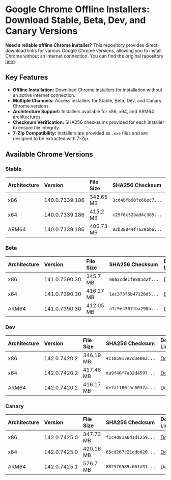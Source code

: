 # Google Chrome Offline Installers: Download Stable, Beta, Dev, and Canary Versions

**Need a reliable offline Chrome installer?** This repository provides direct download links for various Google Chrome versions, allowing you to install Chrome without an internet connection.  You can find the original repository [here](https://github.com/Bush2021/chrome_installer).

## Key Features

*   **Offline Installation:** Download Chrome installers for installation without an active internet connection.
*   **Multiple Channels:** Access installers for Stable, Beta, Dev, and Canary Chrome versions.
*   **Architecture Support:** Installers available for x86, x64, and ARM64 architectures.
*   **Checksum Verification:** SHA256 checksums provided for each installer to ensure file integrity.
*   **7-Zip Compatibility:** Installers are provided as `.exe` files and are designed to be extracted with 7-Zip.

## Available Chrome Versions

### Stable

| Architecture | Version | File Size | SHA256 Checksum | Download Link                                                                                                             |
| :----------- | :------ | :-------- | :-------------- | :---------------------------------------------------------------------------------------------------------------------- |
| x86          | 140.0.7339.186 | 342.65 MB | `3cd48fb90fe60ec7...` | [Download](https://dl.google.com/release2/chrome/acba5jroii57hcxkaoob7ihfw6za_140.0.7339.186/140.0.7339.186_chrome_installer_uncompressed.exe) |
| x64          | 140.0.7339.186 | 415.2 MB  | `c29f6c52bad4c385...` | [Download](https://dl.google.com/release2/chrome/ace5n5burktbjc42egridew7sbhq_140.0.7339.186/140.0.7339.186_chrome_installer_uncompressed.exe) |
| ARM64        | 140.0.7339.186 | 406.73 MB | `82b38044f7620bb6...` | [Download](https://dl.google.com/release2/chrome/bgwxdubom6whovrxdupydc22w4_140.0.7339.186/140.0.7339.186_chrome_installer_uncompressed.exe) |

### Beta

| Architecture | Version      | File Size | SHA256 Checksum | Download Link                                                                                                             |
| :----------- | :----------- | :-------- | :-------------- | :---------------------------------------------------------------------------------------------------------------------- |
| x86          | 141.0.7390.30 | 345.7 MB  | `90a2cde1fe885d2f...` | [Download](https://dl.google.com/release2/chrome/l5w4vusmac4taozc3eqc37uejq_141.0.7390.30/141.0.7390.30_chrome_installer_uncompressed.exe) |
| x64          | 141.0.7390.30 | 416.27 MB | `1ac373f6b47128d5...` | [Download](https://dl.google.com/release2/chrome/ade3kqv3rix2qas7serp4ckjbdla_141.0.7390.30/141.0.7390.30_chrome_installer_uncompressed.exe) |
| ARM64        | 141.0.7390.30 | 412.05 MB | `a7c9e4307fba290b...` | [Download](https://dl.google.com/release2/chrome/adim3zb5vedroee7bwsgpfa3juka_141.0.7390.30/141.0.7390.30_chrome_installer_uncompressed.exe) |

### Dev

| Architecture | Version      | File Size | SHA256 Checksum | Download Link                                                                                                             |
| :----------- | :----------- | :-------- | :-------------- | :---------------------------------------------------------------------------------------------------------------------- |
| x86          | 142.0.7420.2 | 346.19 MB | `4c185917e7d3e8e2...` | [Download](https://dl.google.com/release2/chrome/pps55wnfrlkhzy2rbktszypsf4_142.0.7420.2/142.0.7420.2_chrome_installer_uncompressed.exe) |
| x64          | 142.0.7420.2 | 417.46 MB | `da9f46f7a32d4597...` | [Download](https://dl.google.com/release2/chrome/gbdcktvelel3b2rkugryp7zdly_142.0.7420.2/142.0.7420.2_chrome_installer_uncompressed.exe) |
| ARM64        | 142.0.7420.2 | 416.17 MB | `de7a1180f5c6037a...` | [Download](https://dl.google.com/release2/chrome/ad4oaqvp6roducszkj2b6f5la5hq_142.0.7420.2/142.0.7420.2_chrome_installer_uncompressed.exe) |

### Canary

| Architecture | Version      | File Size | SHA256 Checksum | Download Link                                                                                                             |
| :----------- | :----------- | :-------- | :-------------- | :---------------------------------------------------------------------------------------------------------------------- |
| x86          | 142.0.7425.0 | 347.73 MB | `f1c4d81a6d1d1259...` | [Download](https://dl.google.com/release2/chrome/adir75ajcfuio6k3jlogmzxpaseq_142.0.7425.0/142.0.7425.0_chrome_installer_uncompressed.exe) |
| x64          | 142.0.7425.0 | 420.16 MB | `65cd267c21ddb620...` | [Download](https://dl.google.com/release2/chrome/acqamts4fp6xx4ytucxd3xlwvh6q_142.0.7425.0/142.0.7425.0_chrome_installer_uncompressed.exe) |
| ARM64        | 142.0.7425.1 | 576.7 MB  | `882576589c661d31...` | [Download](https://dl.google.com/release2/chrome/ad3s4s56ihpos22rkzruwyqx2baa_142.0.7425.1/142.0.7425.1_chrome_installer_uncompressed.exe) |